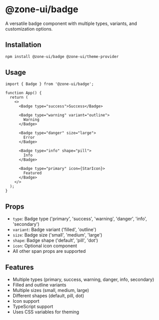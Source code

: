 # @zone-ui/badge

A versatile badge component with multiple types, variants, and customization options.

## Installation

```bash
npm install @zone-ui/badge @zone-ui/theme-provider
```

## Usage

```tsx
import { Badge } from '@zone-ui/badge';

function App() {
  return (
    <>
      <Badge type="success">Success</Badge>
      
      <Badge type="warning" variant="outline">
        Warning
      </Badge>
      
      <Badge type="danger" size="large">
        Error
      </Badge>
      
      <Badge type="info" shape="pill">
        Info
      </Badge>
      
      <Badge type="primary" icon={StarIcon}>
        Featured
      </Badge>
    </>
  );
}
```

## Props

- `type`: Badge type ('primary', 'success', 'warning', 'danger', 'info', 'secondary')
- `variant`: Badge variant ('filled', 'outline')
- `size`: Badge size ('small', 'medium', 'large')
- `shape`: Badge shape ('default', 'pill', 'dot')
- `icon`: Optional icon component
- All other span props are supported

## Features

- Multiple types (primary, success, warning, danger, info, secondary)
- Filled and outline variants
- Multiple sizes (small, medium, large)
- Different shapes (default, pill, dot)
- Icon support
- TypeScript support
- Uses CSS variables for theming
